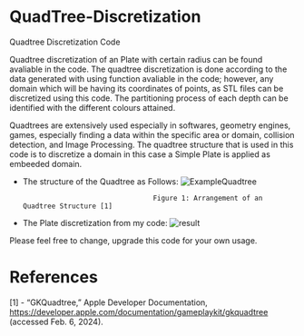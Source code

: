 # QuadTree-Discretization
Quadtree Discretization Code 

Quadtree discretization of an Plate with certain radius can be found avaliable in the code.
The quadtree discretization is done according to the data generated with using function avaliable in the code; however, any domain which will be having its coordinates of points, as STL files
can be discretized using this code. The partitioning process of each depth can be identified with the different colours attained.

Quadtrees are extensively used especially in softwares, geometry engines, games, especially finding a data within the specific area or domain, collision detection, and Image Processing. 
The quadtree structure that is used in this code is to discretize a domain in this case a Simple Plate is applied as embeeded domain.

* The structure of the Quadtree as Follows:
![ExampleQuadtree](https://github.com/Edizhanssy/QuadTree-Discretization/assets/128889535/3db6ebfb-3feb-4edd-827a-b9b0abf736b6)

                                      Figure 1: Arrangement of an Quadtree Structure [1]

* The Plate discretization from my code:
![result](https://github.com/Edizhanssy/QuadTree-Discretization/assets/128889535/740af1de-856b-4035-9fff-dd8aebb389c3)

Please feel free to change, upgrade this code for your own usage.
# References

[1] - “GKQuadtree,” Apple Developer Documentation, https://developer.apple.com/documentation/gameplaykit/gkquadtree (accessed Feb. 6, 2024). 

